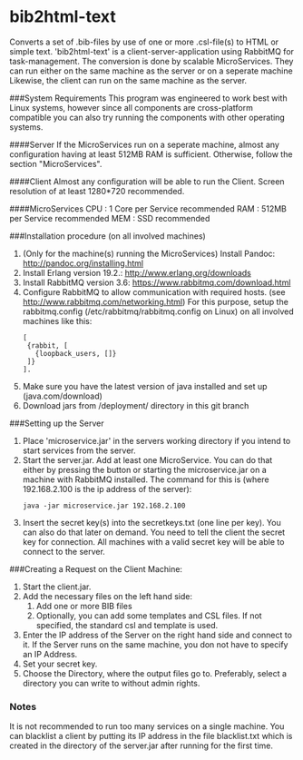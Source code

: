 # bib2html-text
Converts a set of .bib-files by use of one or more .csl-file(s) to HTML or simple text. 'bib2html-text' is a client-server-application using RabbitMQ for task-management.
The conversion is done by scalable MicroServices. They can run either on the same machine as the server or on a seperate machine
Likewise, the client can run on the same machine as the server.

###System Requirements
This program was engineered to work best with Linux systems, however since all components are cross-platform compatible
you can also try running the components with other operating systems.

####Server
If the MicroServices run on a seperate machine, almost any configuration having at least 512MB RAM is sufficient.
Otherwise, follow the section "MicroServices".

####Client
Almost any configuration will be able to run the Client. 
Screen resolution of at least 1280*720 recommended.

####MicroServices
CPU : 1 Core per Service recommended
RAM : 512MB per Service recommended
MEM : SSD recommended

###Installation procedure (on all involved machines)
1. (Only for the machine(s) running the MicroServices) Install Pandoc: http://pandoc.org/installing.html
2. Install Erlang version 19.2.: http://www.erlang.org/downloads
3. Install RabbitMQ version 3.6: https://www.rabbitmq.com/download.html
4. Configure RabbitMQ to allow communication with required hosts. (see http://www.rabbitmq.com/networking.html)
   For this purpose, setup the rabbitmq.config (/etc/rabbitmq/rabbitmq.config on Linux) on all involved machines
   like this:
    ```
    [
     {rabbit, [
       {loopback_users, []}
     ]}
    ].
    ```
5. Make sure you have the latest version of java installed and set up (java.com/download)
6. Download jars from /deployment/ directory in this git branch

###Setting up the Server
1. Place 'microservice.jar' in the servers working directory if you intend to start services from the server.
2. Start the server.jar. Add at least one MicroService. You can do that either by pressing the button or
    starting the microservice.jar on a machine with RabbitMQ installed.
    The command for this is (where 192.168.2.100 is the ip address of the server):
    ```
    java -jar microservice.jar 192.168.2.100
    ```
3. Insert the secret key(s) into the secretkeys.txt (one line per key). You can also do that later on demand.
   You need to tell the client the secret key for connection. All machines with a valid secret key will be able to
   connect to the server.

###Creating a Request on the Client Machine:
1. Start the client.jar.
2. Add the necessary files on the left hand side:
    1. Add one or more BIB files
    2. Optionally, you can add some templates and CSL files. If not specified, the standard csl and template is used.
3. Enter the IP address of the Server on the right hand side and connect to it. If the Server runs on the same machine, you don not have to specify an IP Address.
4. Set your secret key.
5. Choose the Directory, where the output files go to. Preferably, select a directory you can write to without admin rights.

### Notes
It is not recommended to run too many services on a single machine.
You can blacklist a client by putting its IP address in the file blacklist.txt which is created in the directory
of the server.jar after running for the first time.